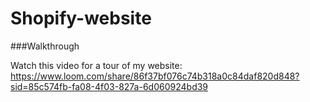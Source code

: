 # Shopify-website

###Walkthrough 

Watch this video for a tour of my website: https://www.loom.com/share/86f37bf076c74b318a0c84daf820d848?sid=85c574fb-fa08-4f03-827a-6d060924bd39
